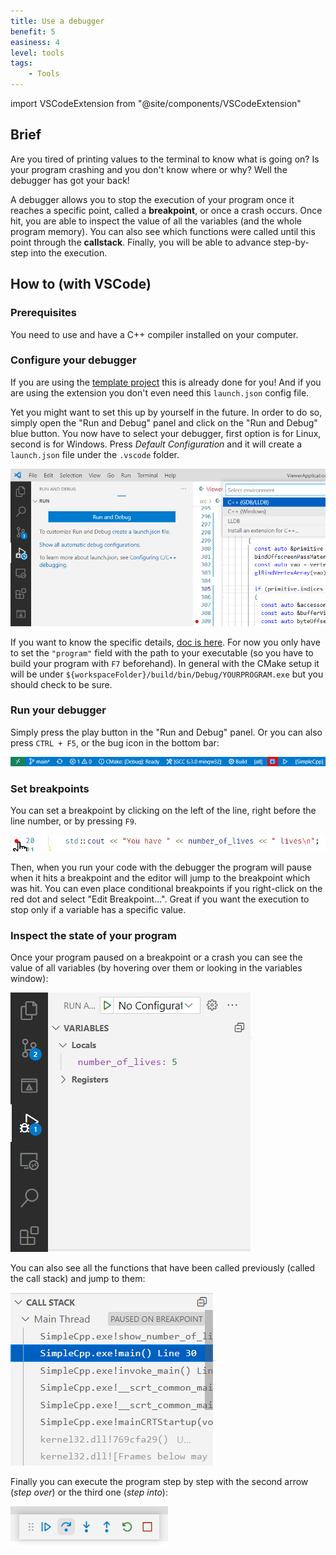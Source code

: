 ```yaml
---
title: Use a debugger
benefit: 5
easiness: 4
level: tools
tags:
    - Tools
---
```

import VSCodeExtension from "@site/components/VSCodeExtension"

## Brief

Are you tired of printing values to the terminal to know what is going on? Is your program crashing and you don't know where or why? Well the debugger has got your back!

A debugger allows you to stop the execution of your program once it reaches a specific point, called a **breakpoint**, or once a crash occurs. Once hit, you are able to inspect the value of all the variables (and the whole program memory). You can also see which functions were called until this point through the **callstack**. Finally, you will be able to advance step-by-step into the execution.

## How to (with VSCode)

### Prerequisites

You need to use <VSCodeExtension id="ms-vscode.cpptools-extension-pack"/> and have a C++ compiler installed on your computer.

### Configure your debugger

If you are using the [template project](https://github.com/JulesFouchy/Simple-Cpp-Setup) this is already done for you! And if you are using the <VSCodeExtension id="ms-vscode.cmake-tools"/> extension you don't even need this `launch.json` config file.

Yet you might want to set this up by yourself in the future. In order to do so, simply open the "Run and Debug" panel and click on the "Run and Debug" blue button. You now have to select your debugger, first option is for Linux, second is for Windows. Press *Default Configuration* and it will create a `launch.json` file under the `.vscode` folder.

![](./img/create-launch-file.png)

If you want to know the specific details, [doc is here](https://code.visualstudio.com/docs/cpp/launch-json-reference). For now you only have to set the `"program"` field with the path to your executable (so you have to build your program with `F7` beforehand). In general with the CMake setup it will be under `${workspaceFolder}/build/bin/Debug/YOURPROGRAM.exe` but you should check to be sure.

### Run your debugger

Simply press the play button in the "Run and Debug" panel. Or you can also press `CTRL + F5`, or the bug icon in the bottom bar:

![Debugger icon of VS Code](./img/debugger.png)

### Set breakpoints

You can set a breakpoint by clicking on the left of the line, right before the line number, or by pressing `F9`.

![Setting a breakpoint](./img/breakpoint.png)

Then, when you run your code with the debugger the program will pause when it hits a breakpoint and the editor will jump to the breakpoint which was hit. You can even place conditional breakpoints if you right-click on the red dot and select "Edit Breakpoint...". Great if you want the execution to stop only if a variable has a specific value.

### Inspect the state of your program

Once your program paused on a breakpoint or a crash you can see the value of all variables (by hovering over them or looking in the variables window):

![Watching the value of variables](./img/variable_watcher.png)

You can also see all the functions that have been called previously (called the call stack) and jump to them:

![Seeing the call stack](./img/call_stack_debugger.png)

Finally you can execute the program step by step with the second arrow (*step over*) or the third one (*step into*):

![Seeing the call stack](./img/debugger_step_by_step.png)